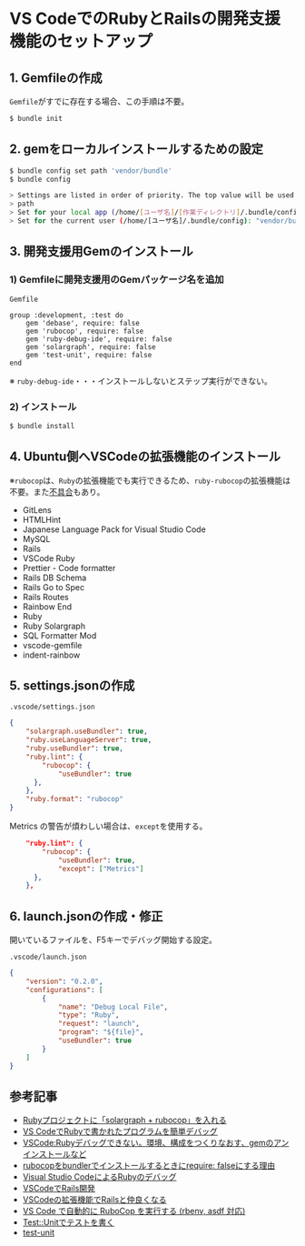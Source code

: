 # VS CodeでのRubyとRailsの開発支援機能のセットアップ

## 1. Gemfileの作成

`Gemfile`がすでに存在する場合、この手順は不要。

```bash
$ bundle init
```

## 2. gemをローカルインストールするための設定

```bash
$ bundle config set path 'vendor/bundle'
$ bundle config

> Settings are listed in order of priority. The top value will be used.
> path
> Set for your local app (/home/[ユーザ名]/[作業ディレクトリ]/.bundle/config): "vendor/bundle"
> Set for the current user (/home/[ユーザ名]/.bundle/config): "vendor/bundle"
```

## 3. 開発支援用Gemのインストール

### 1) Gemfileに開発支援用のGemパッケージ名を追加

`Gemfile`

```runy
group :development, :test do
    gem 'debase', require: false
    gem 'rubocop', require: false
    gem 'ruby-debug-ide', require: false
    gem 'solargraph', require: false
    gem 'test-unit', require: false
end
```

※ `ruby-debug-ide`・・・インストールしないとステップ実行ができない。

### 2) インストール

```bash
$ bundle install
```

## 4. Ubuntu側へVSCodeの拡張機能のインストール

※`rubocop`は、`Ruby`の拡張機能でも実行できるため、`ruby-rubocop`の拡張機能は不要。また[不具合](https://zenn.dev/noraworld/articles/vscode-rubocop)もあり。

- GitLens
- HTMLHint
- Japanese Language Pack for Visual Studio Code
- MySQL
- Rails
- VSCode Ruby
- Prettier - Code formatter
- Rails DB Schema
- Rails Go to Spec
- Rails Routes
- Rainbow End
- Ruby
- Ruby Solargraph
- SQL Formatter Mod
- vscode-gemfile
- indent-rainbow

## 5. settings.jsonの作成

`.vscode/settings.json`

```json
{
    "solargraph.useBundler": true,
    "ruby.useLanguageServer": true,
    "ruby.useBundler": true,
    "ruby.lint": {
        "rubocop": {
            "useBundler": true
      },
    },
    "ruby.format": "rubocop"
}
```

Metrics の警告が煩わしい場合は、`except`を使用する。

```json
    "ruby.lint": {
        "rubocop": {
            "useBundler": true,
            "except": ["Metrics"]
      },
    },
```

## 6. launch.jsonの作成・修正

開いているファイルを、F5キーでデバッグ開始する設定。

`.vscode/launch.json`

```json
{
    "version": "0.2.0",
    "configurations": [
        {
            "name": "Debug Local File",
            "type": "Ruby",
            "request": "launch",
            "program": "${file}",
            "useBundler": true
        }
    ]
}
```

## 参考記事

- [Rubyプロジェクトに「solargraph + rubocop」を入れる](https://zenn.dev/massu_devix/articles/e400308d55011d)
- [VS CodeでRubyで書かれたプログラムを簡単デバッグ](https://ottan.jp/posts/2020/05/ruby-vscode-debug/)
- [VSCode:Rubyデバッグできない。環境、構成をつくりなおす、gemのアンインストールなど](https://pagetaka.hatenablog.jp/entry/2019/10/02/151215)
- [rubocopをbundlerでインストールするときにrequire: falseにする理由](https://qiita.com/S42100254h/items/170e88d888330ca92701)
- [Visual Studio CodeによるRubyのデバッグ](https://dev.classmethod.jp/articles/visual-studio-code-ruby-debug/)
- [VSCodeでRails開発](https://qiita.com/aki77/items/5223667a095fa4dedf83)
- [VSCodeの拡張機能でRailsと仲良くなる](https://qiita.com/hakshu/items/98ed12c32da97474b68d)
- [VS Code で自動的に RuboCop を実行する (rbenv, asdf 対応)](https://zenn.dev/noraworld/articles/vscode-rubocop)
- [Test::Unitでテストを書く](https://qiita.com/repeatedly/items/727b08599d87af7fa671)
- [test-unit](https://test-unit.github.io/ja/index.html)
